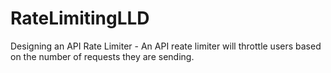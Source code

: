 # RateLimitingLLD
Designing an API Rate Limiter - An API reate limiter will throttle users based on the number of requests they are sending.
